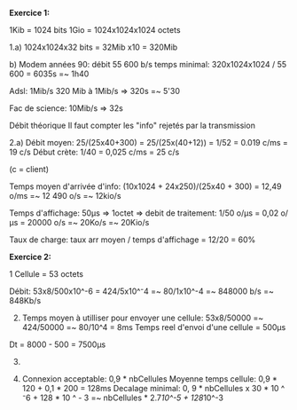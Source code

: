 **Exercice 1:**

1Kib = 1024 bits
1Gio = 1024x1024x1024 octets

1.a) 1024x1024x32 bits = 32Mib
	x10 = 320Mib

b) Modem années 90: débit 55 600 b/s
temps minimal: 320x1024x1024 / 55 600 = 6035s =~ 1h40

Adsl: 1Mib/s
	320 Mib à 1Mib/s => 320s =~ 5'30

Fac de science: 10Mib/s => 32s

Débit théorique
Il faut compter les "info" rejetés par la transmission

2.a) Débit moyen: 25/(25x40+300) = 25/(25x(40+12)) = 1/52 = 0.019 c/ms = 19 c/s
Début crète: 1/40 = 0,025 c/ms = 25 c/s

(c = client)

Temps moyen d'arrivée d'info: (10x1024 + 24x250)/(25x40 + 300) = 12,49 o/ms =~ 12 490 o/s =~ 12kio/s

Temps d'affichage: 50µs => 1octet => debit de traitement: 1/50 o/µs = 0,02 o/µs = 20000 o/s =~ 20Ko/s =~ 20Kio/s

Taux de charge: taux arr moyen / temps d'affichage = 12/20 = 60%

**Exercice 2:**

1 Cellule = 53 octets

Débit: 53x8/500x10^-6 = 424/5x10^⁻4 =~ 80/1x10^-4 =~ 848000 b/s =~ 848Kb/s

2) Temps moyen à utilliser pour envoyer une cellule: 53x8/50000 =~ 424/50000 =~ 80/10^4 = 8ms
Temps reel d'envoi d'une cellule = 500µs

Dt = 8000 - 500 = 7500µs 

3) 

4) Connexion acceptable: 0,9 * nbCellules
Moyenne temps cellule: 0,9 * 120 + 0,1 * 200 = 128ms
Decalage minimal: 0, 9 * nbCellules x 30 * 10 ^ ⁻6 + 128 * 10 ^ - 3 =~ nbCellules * 2.7*10^-5 + 128*10^-3

